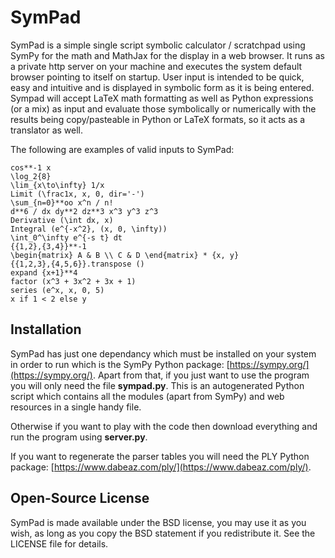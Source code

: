 # SymPad

SymPad is a simple single script symbolic calculator / scratchpad using SymPy for the math and MathJax for the display in a web browser.
It runs as a private http server on your machine and executes the system default browser pointing to itself on startup.
User input is intended to be quick, easy and intuitive and is displayed in symbolic form as it is being entered.
Sympad will accept LaTeX math formatting as well as Python expressions (or a mix) as input and evaluate those symbolically or numerically with the results being copy/pasteable in Python or LaTeX formats, so it acts as a translator as well.

The following are examples of valid inputs to SymPad:
```
cos**-1 x
\log_2{8}
\lim_{x\to\infty} 1/x
Limit (\frac1x, x, 0, dir='-')
\sum_{n=0}**oo x^n / n!
d**6 / dx dy**2 dz**3 x^3 y^3 z^3
Derivative (\int dx, x)
Integral (e^{-x^2}, (x, 0, \infty))
\int_0^\infty e^{-s t} dt
{{1,2},{3,4}}**-1
\begin{matrix} A & B \\ C & D \end{matrix} * {x, y}
{{1,2,3},{4,5,6}}.transpose ()
expand {x+1}**4
factor (x^3 + 3x^2 + 3x + 1)
series (e^x, x, 0, 5)
x if 1 < 2 else y
```

## Installation

SymPad has just one dependancy which must be installed on your system in order to run which is the SymPy Python package: [https://sympy.org/](https://sympy.org/).
Apart from that, if you just want to use the program you will only need the file **sympad.py**. This is an autogenerated Python script which contains all the modules (apart from SymPy) and web resources in a single handy file.

Otherwise if you want to play with the code then download everything and run the program using **server.py**.

If you want to regenerate the parser tables you will need the PLY Python package: [https://www.dabeaz.com/ply/](https://www.dabeaz.com/ply/).

## Open-Source License

SymPad is made available under the BSD license, you may use it as you wish, as long as you copy the BSD statement if you redistribute it. See the LICENSE file for details.
